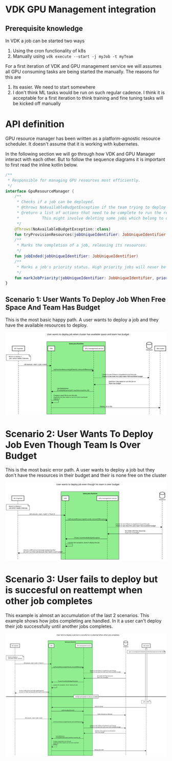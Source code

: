 # VDK GPU Management integration

## Prerequisite knowledge

In VDK a job can be started two ways
1. Using the cron functionality of k8s
2. Manually using `vdk execute --start -j myJob -t myTeam`

For a first iteration of VDK and GPU management service we will assumes all GPU consuming tasks are being started the manually.
The reasons for this are
1. Its easier. We need to start somewhere
2. I don't think ML tasks would be run on such regular cadence. I think it is acceptable for a first iteration to think training and fine tuning tasks will be kicked off manually



# API definition

GPU resource manager has been written as a platform-agnostic resource scheduler.
It doesn't assume that it is working with kubernetes.

In the following section we will go through how VDK and GPU Manager interact with each other.
But to follow the sequence diagrams it is important to first read the inline kotlin below.

```kotlin
/**
 * Responsible for managing GPU resources most efficiently.
 */
interface GpuResourceManager {
    /**
     * Checks if a job can be deployed.
     * @throws NoAvailableBudgetException if the team trying to deploy a job doesn't have resources to deploy the job and there is no where on the cluster to run it
     * @return a list of actions that need to be complete to run the requested job
     *          This might involve deleting some jobs which belong to over budget teams and moving jobs to other machines to more effectively pack
     */
    @Throws(NoAvailableBudgetException::class)
    fun tryProvisionResources(jobUniqueIdentifier: JobUniqueIdentifier, amount: Float): List<JobAction>
    /**
     * Marks the completion of a job, releasing its resources.
     */
    fun jobEnded(jobUniqueIdentifier: JobUniqueIdentifier)
    /**
     * Marks a job's priority status. High priority jobs will never be killed in order to accommodate other jobs.
     */
    fun markJobPriority(jobUniqueIdentifier: JobUniqueIdentifier, priority: Boolean)
}
```


## Scenario 1: User Wants To Deploy Job When Free Space And Team Has Budget

This is the most basic happy path. A user wants to deploy a job and they have the available resources to deploy.

![dd](user_wants_to_deploy_job_when_free_space_and_team_has_budget.svg)

# Scenario 2: User Wants To Deploy Job Even Though Team Is Over Budget

This is  the most basic error path. A user wants to deploy a job but they don't have the resources in their budget and their is none free on the cluster

![ddf](user_wants_to_deploy_job_even_though_team_is_over_budget.svg)


# Scenario 3: User fails to deploy but is succesful on reattempt when other job completes

This example is almost an accumulation of the last 2 scenarios.
This example shows how jobs completing are handled.
In it a user can't deploy their job successfully until another jobs completes.

![ddf](user_fails_to_deploy_a_job_but_is_succeful_on_re_attempt_when_other_job_completes.svg)
